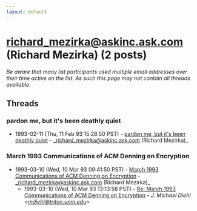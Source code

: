 ```yaml
---
layout: default
---
```


# richard_mezirka@askinc.ask.com (Richard Mezirka) (2 posts)

_Be aware that many list participants used multiple email addresses over their time active on the list. As such this page may not contain all threads available._

## Threads

### pardon me, but it's been deathly quiet
+ 1993-02-11 (Thu, 11 Feb 93 15:28:50 PST) - [pardon me, but it's been deathly quiet](/archive/1993/02/996a6fcb02aed884913e6e8b3ecf360b891b822634fd1f2415455f04add6fd6e) - _richard_mezirka@askinc.ask.com (Richard Mezirka)_

### March 1993 Communications of ACM Denning on Encryption
+ 1993-03-10 (Wed, 10 Mar 93 09:41:50 PST) - [March 1993 Communications of ACM Denning on Encryption](/archive/1993/03/a1f1f55f0058117767f0d4b8100e39ca8cd182baf4dfaafc4dd6ace44d323030) - _richard_mezirka@askinc.ask.com (Richard Mezirka)_
  + 1993-03-10 (Wed, 10 Mar 93 13:13:58 PST) - [Re: March 1993 Communications of ACM Denning on Encryption](/archive/1993/03/cf236a076cdbee5d31933989f5b33513e4b8372ee02c9d988bda710e90fe4b82) - _J. Michael Diehl \<mdiehl@triton.unm.edu\>_

